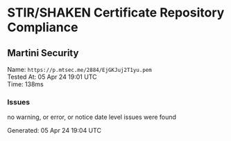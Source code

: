 # STIR/SHAKEN Certificate Repository Compliance

## Martini Security

Name: `https://p.mtsec.me/2884/EjGKJuj2T1yu.pem`\
Tested At: 05 Apr 24 19:01 UTC\
Time: 138ms

### Issues

no warning, or error, or notice date level issues were found

Generated: 05 Apr 24 19:04 UTC